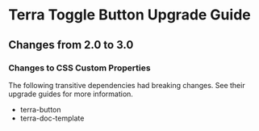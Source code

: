 # Terra Toggle Button Upgrade Guide

## Changes from 2.0 to 3.0

### Changes to CSS Custom Properties

The following transitive dependencies had breaking changes. See their upgrade guides for more information.
* terra-button
* terra-doc-template
